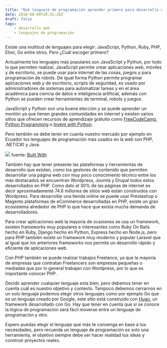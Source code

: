 ```yaml
---
title: "Qué lenguaje de programación aprender primero para desarrollo web"
date: 2018-08-09T20:31:28Z
draft: false
tags: 
    - desarrollo web
    - lenguajes de programación
---
```


Existe una multitud de lenguajes para elegir: JavaScript, Python, Ruby, PHP,
Elixir, Go entre otros. Pero ¿Cuál escoger primero?

Actualmente los lenguajes más populares son JavaScript y Python, por todo lo que permiten realizar, JavaScript permite crear aplicaciones web, móviles y de escritorio, se puede usar para internet de las cosas, juegos y para programación de robots. De igual forma Python permite programar aplicaciones web y de escritorio, scripts de seguridad, es usado por administradores de sistemas para automatizar tareas y en el área académica para ciencia de datos e inteligencia artificial, además con Python se pueden crear herramientas de terminal, robots y juegos.

JavaScript y Python son una buena elección y se puede aprender un montón ya que tienen grandes comunidades en internet y existen varios sitios que ofrecen recursos de aprendizaje gratuito como [FreeCodeCamp](https://www.freecodecamp.org/), [Python Programming](https://pythonprogramming.net/) o [Invent with Python](http://inventwithpython.com/).


Pero también se debe tener en cuanta nuestro mercado por ejemplo en Ecuador los lenguajes de programación más usados en la web son PHP, .NET(C#) y Java. 

![](https://d2mxuefqeaa7sj.cloudfront.net/s_1F8D4738EB4A3A50E8F9C9A48BDE4157B6B14073BE25B92431A799C6DE06CFD4_1534444360895_estadisticas.JPG)
fuente: [Built With](https://trends.builtwith.com/framework/programming-language/country/Ecuador)

También hay que tener presente las plataformas y herramientas de desarrollo que existen, como los gestores de contenido que permiten desarrollar una página web con muy poco conocimiento técnico entre los más destacados se encuentran Wordpress, Joomla y Drupal todos estos desarrollados en PHP. Como dato el 30% de las páginas de internet es decir aproximadamente 74.6 millones de sitios web están construidos con Wordpress. Para desarrollar una tienda online se puede usar Prestashop o Magento plataformas de eCommerce desarrolladas en PHP, existe un gran ecosistema alrededor de PHP lo que hace que exista mucha demanda de desarrolladores.

Para crear aplicaciones web la mayoría de ocasiones se usa un framework, existen frameworks muy populares e interesantes como Ruby On Rails hecho en Ruby, Django hecho en Python, Express hecho en Node.js, pero para PHP también existe un framework muy moderno y popular Laravel que al igual que los anteriores frameworks nos permite un desarrollo rápido y eficiente de aplicaciones web.

Con PHP también se puede realizar trabajos Freelance, ya que la mayoría de empresas que contratan Freelancers son empresas pequeñas o mediadas que por lo general trabajan con Wordpress, por lo que es importante conocer PHP.

Decidir aprender cualquier lenguaje esta bien, pero debemos tener en cuenta cuál es nuestro objetivo y contexto. Tampoco debemos cerrarnos en un solo lenguaje podemos elegir otros lenguajes como por ejemplo Go que es un lenguaje creado por Google, este sitio está construido con [Hugo](https://gohugo.io/), un framework desarrollado con Go. Hay que tener en cuenta que si se conoce la lógica de programación será fácil moverse entre un lenguaje de programación y otro. 

Espero puedas elegir el lenguaje que más te convenga en base a tus necesidades, pero recuerda un lenguaje de programación es solo una herramienta, el objetivo siempre debe ser hacer realidad tus ideas y construir proyectos reales.

